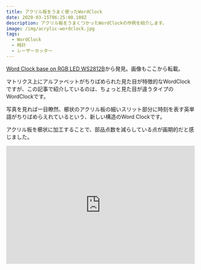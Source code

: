 ```yaml
---
title: アクリル板をうまく使ったWordClock
date: 2020-03-15T06:25:08.108Z
description: アクリル板をうまくつかったWordClockの作例を紹介します。
image: /img/acrylic-wordclock.jpg
tags:
  - WordClock
  - 時計
  - レーザーカッター
---
```

[Word Clock base on RGB LED WS2812B](https://hackaday.io/project/27467-word-clock-base-on-rgb-led-ws2812b)から発見。画像もここから転載。

マトリクス上にアルファベットがちりばめられた見た目が特徴的なWordClockですが、この記事で紹介しているのは、ちょっと見た目が違うタイプのWordClockです。

写真を見れば一目瞭然、櫛状のアクリル板の細いスリット部分に時刻を表す英単語がちりばめらえれているという、新しい構造のWord Clockです。

アクリル板を櫛状に加工することで、部品点数を減らしている点が画期的だと感じました。

<iframe width="100%" height="315" src="https://www.youtube.com/embed/fcSdag-wfDg" frameborder="0" allow="accelerometer; autoplay; clipboard-write; encrypted-media; gyroscope; picture-in-picture" allowfullscreen></iframe>
